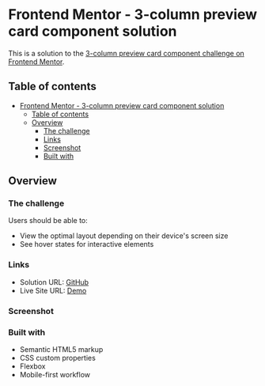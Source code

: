 # Frontend Mentor - 3-column preview card component solution

This is a solution to the [3-column preview card component challenge on Frontend Mentor](https://www.frontendmentor.io/challenges/3column-preview-card-component-pH92eAR2-). 

## Table of contents

- [Frontend Mentor - 3-column preview card component solution](#frontend-mentor---3-column-preview-card-component-solution)
  - [Table of contents](#table-of-contents)
  - [Overview](#overview)
    - [The challenge](#the-challenge)
    - [Links](#links)
    - [Screenshot](#screenshot)
    - [Built with](#built-with)


## Overview

### The challenge

Users should be able to:

- View the optimal layout depending on their device's screen size
- See hover states for interactive elements

### Links

- Solution URL: [GitHub](https://github.com/summermmg/3-column-preview-card-component)
- Live Site URL: [Demo](https://your-live-site-url.com)


### Screenshot


### Built with

- Semantic HTML5 markup
- CSS custom properties
- Flexbox
- Mobile-first workflow